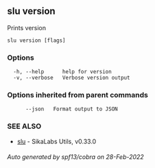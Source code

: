 ## slu version

Prints version

```
slu version [flags]
```

### Options

```
  -h, --help      help for version
  -v, --verbose   Verbose version output
```

### Options inherited from parent commands

```
      --json   Format output to JSON
```

### SEE ALSO

* [slu](slu.md)	 - SikaLabs Utils, v0.33.0

###### Auto generated by spf13/cobra on 28-Feb-2022
